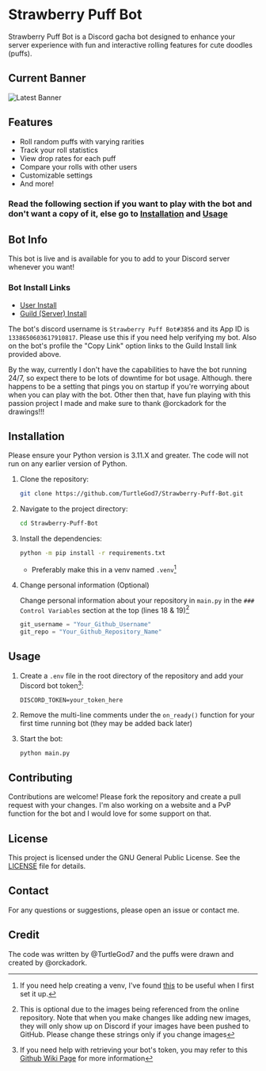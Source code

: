 # Strawberry Puff Bot

Strawberry Puff Bot is a Discord gacha bot designed to enhance your server experience with fun and interactive rolling features for cute doodles (puffs).

## Current Banner

![Latest Banner](assets/profile/banner_angel.gif)

## Features

- Roll random puffs with varying rarities
- Track your roll statistics
- View drop rates for each puff
- Compare your rolls with other users
- Customizable settings
- And more!

### Read the following section if you want to play with the bot and don't want a copy of it, else go to [Installation](#installation) and [Usage](#usage)

## Bot Info

This bot is live and is available for you to add to your Discord server whenever you want!

### Bot Install Links

- [User Install](https://discord.com/oauth2/authorize?client_id=1338650603617910817&integration_type=1&scope=applications.commands)
- [Guild (Server) Install](https://discord.com/oauth2/authorize?client_id=1338650603617910817&permissions=277025507328&integration_type=0&scope=bot)

The bot's discord username is `Strawberry Puff Bot#3856` and its App ID is `1338650603617910817`. Please use this if you need help verifying my bot. Also on the bot's profile the "Copy Link" option links to the Guild Install link provided above.

By the way, currently I don't have the capabilities to have the bot running 24/7, so expect there to be lots of downtime for bot usage. Although. there happens to be a setting that pings you on startup if you're worrying about when you can play with the bot. Other then that, have fun playing with this passion project I made and make sure to thank @orckadork for the drawings!!!

## Installation

Please ensure your Python version is 3.11.X and greater. The code will not run on any earlier version of Python.

1. Clone the repository:

    ```bash
    git clone https://github.com/TurtleGod7/Strawberry-Puff-Bot.git
    ```

2. Navigate to the project directory:

    ```bash
    cd Strawberry-Puff-Bot
    ```

3. Install the dependencies:

    ```bash
    python -m pip install -r requirements.txt
    ```

    - Preferably make this in a venv named `.venv`[^1]

4. Change personal information (Optional)

    Change personal information about your repository in `main.py` in the `### Control Variables` section at the top (lines 18 & 19)[^2]

    ```python
    git_username = "Your_Github_Username"
    git_repo = "Your_Github_Repository_Name"
    ```

## Usage

1. Create a `.env` file in the root directory of the repository and add your Discord bot token[^3]:

    ```env
    DISCORD_TOKEN=your_token_here
    ```

2. Remove the multi-line comments under the `on_ready()` function for your first time running bot (they may be added back later)

3. Start the bot:

    ```bash
    python main.py
    ```

## Contributing

Contributions are welcome! Please fork the repository and create a pull request with your changes. I'm also working on a website and a PvP function for the bot and I would love for some support on that.

## License

This project is licensed under the GNU General Public License. See the [LICENSE](LICENSE) file for details.

## Contact

For any questions or suggestions, please open an issue or contact me.

## Credit

The code was written by @TurtleGod7 and the puffs were drawn and created by @orckadork.

[^1]: If you need help creating a venv, I've found [this](https://packaging.python.org/en/latest/guides/installing-using-pip-and-virtual-environments/) to be useful when I first set it up.

[^2]: This is optional due to the images being referenced from the online repository. Note that when you make changes like adding new images, they will only show up on Discord if your images have been pushed to GitHub. Please change these strings only if you change images

[^3]: If you need help with retrieving your bot's token, you may refer to this [Github Wiki Page](https://github.com/reactiflux/discord-irc/wiki/creating-a-discord-bot-&-getting-a-token) for more information
